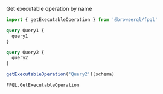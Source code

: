 Get executable operation by name

```javascript
import { getExecutableOperation } from '@browserql/fpql'
```

```graphql
query Query1 {
  query1
}

query Query2 {
  query2
}
```

```javascript
getExecutableOperation('Query2')(schema)
```

```snapshot
FPQL.GetExecutableOperation
```

